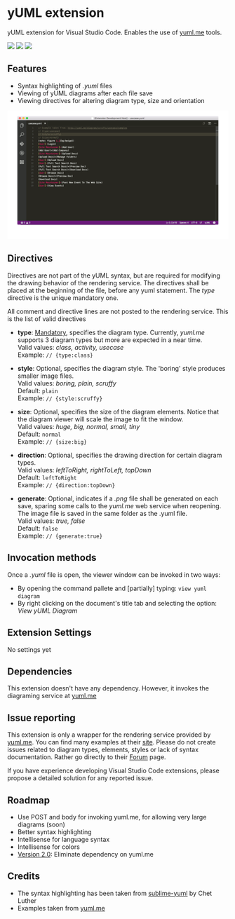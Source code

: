 # yUML extension
yUML extension for Visual Studio Code. Enables the use of [yuml.me](http://yuml.me/) tools.

[![](https://vsmarketplacebadge.apphb.com/version/JaimeOlivares.yuml.svg)](https://marketplace.visualstudio.com/items?itemName=JaimeOlivares.yuml)
[![](https://vsmarketplacebadge.apphb.com/installs/JaimeOlivares.yuml.svg)](https://marketplace.visualstudio.com/items?itemName=JaimeOlivares.yuml)
[![](https://vsmarketplacebadge.apphb.com/rating/JaimeOlivares.yuml.svg)](https://marketplace.visualstudio.com/items?itemName=JaimeOlivares.yuml)

## Features
* Syntax highlighting of *.yuml* files
* Viewing of yUML diagrams after each file save
* Viewing directives for altering diagram type, size and orientation

![yUML extension screenshots](images/vscode-yuml.gif)

## Directives
Directives are not part of the yUML syntax, but are required for modifying the drawing behavior of the rendering service.
The directives shall be placed at the beginning of the file, before any yuml statement.
The *type* directive is the unique mandatory one.

All comment and directive lines are not posted to the rendering service. This is the list of valid directives

+ **type**: <u>Mandatory</u>, specifies the diagram type. Currently, *yuml.me* supports 3 diagram types but more are expected in a near time.  
  Valid values: *class, activity, usecase*  
  Example: `// {type:class}`

+ **style**: Optional, specifies the diagram style. The 'boring' style produces smaller image files.  
  Valid values: *boring, plain, scruffy*  
  Default: `plain`  
  Example: `// {style:scruffy}`

+ **size**: Optional, specifies the size of the diagram elements. Notice that the diagram viewer will scale the image to fit the window.  
  Valid values: *huge, big, normal, small, tiny*  
  Default: `normal`  
  Example: `// {size:big}` 

+ **direction**: Optional, specifies the drawing direction for certain diagram types.  
  Valid values: *leftToRight, rightToLeft, topDown*  
  Default: `leftToRight`  
  Example: `// {direction:topDown}`

+ **generate**: Optional, indicates if a *.png* file shall be generated on each save, sparing some calls to the *yuml.me* web service when reopening. The image file is saved in the same folder as the .yuml file.  
  Valid values: *true, false*  
  Default: `false`  
  Example: `// {generate:true}`

## Invocation methods
Once a *.yuml* file is open, the viewer window can be invoked in two ways:
* By opening the command pallete and [partially] typing: `view yuml diagram`
* By right clicking on the document's title tab and selecting the option: *View yUML Diagram*

## Extension Settings
No settings yet

## Dependencies
This extension doesn't have any dependency. However, it invokes the diagraming service at [yuml.me](http://yuml.me/)

## Issue reporting
This extension is only a wrapper for the rendering service provided by [yuml.me](http://yuml.me/).
You can find many examples at their [site](http://yuml.me/diagram/scruffy/class/samples). Please do not create issues related to diagram types, elements, styles or lack of syntax documentation. 
Rather go directly to their [Forum](https://groups.google.com/forum/#!forum/yuml) page.

If you have experience developing Visual Studio Code extensions, please propose a detailed solution for any reported issue.

## Roadmap
* Use POST and body for invoking yuml.me, for allowing very large diagrams (soon)
* Better syntax highlighting
* Intellisense for language syntax
* Intellisense for colors
* [Version 2.0](VERSION2.md): Eliminate dependency on yuml.me

## Credits
* The syntax highlighting has been taken from [sublime-yuml](https://github.com/cluther/sublime-yuml) by Chet Luther
* Examples taken from [yuml.me](http://yuml.me/diagram/scruffy/class/samples)
